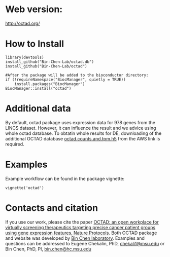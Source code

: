 # Web version:
http://octad.org/

# How to Install
```
library(devtools)
install_github("Bin-Chen-Lab/octad.db")
install_github("Bin-Chen-Lab/octad")

#After the package will be added to the bioconductor directory:
if (!requireNamespace("BiocManager", quietly = TRUE))
    install.packages("BiocManager")
BiocManager::install("octad")
``` 


# Additional data
By default, octad package uses expression data for 978 genes from the LINCS dataset. However, it can influence the result and we advice using whole octad database. To obtatin whole results for DE, downloading of the additional OCTAD database [octad.counts.and.tpm.h5](https://experimenthub.bioconductor.org/fetch/7327) from the AWS link is required.


# Examples
Example workflow can be found in the package vignette:
```
vignette('octad')
``` 

# Contacts and citation
If you use our work, please cite the paper [OCTAD: an open workplace for virtually screening therapeutics targeting precise cancer patient groups using gene expression features, Nature Protocols](https://www.nature.com/articles/s41596-020-00430-z). Both OCTAD package and website was developed by [Bin Chen laboratory](http://binchenlab.org/).
Examples and questions can be addressed to Eugene Chekalin, PhD, chekali1@msu.edu or Bin Chen, PhD, PI, bin.chen@hc.msu.edu
